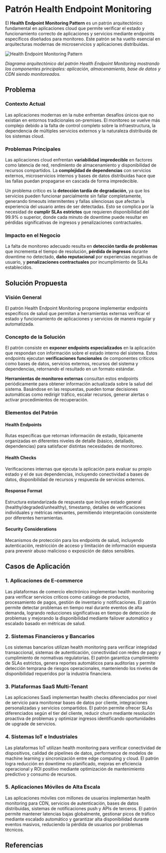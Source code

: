 # Patrón Health Endpoint Monitoring

El **Health Endpoint Monitoring Pattern** es un patrón arquitectónico fundamental en aplicaciones cloud que permite verificar el estado y funcionamiento correcto de aplicaciones y servicios mediante endpoints específicos diseñados para monitoreo. Este patrón se ha vuelto esencial en arquitecturas modernas de microservicios y aplicaciones distribuidas.

![Health Endpoint Monitoring Pattern](https://learn.microsoft.com/en-us/azure/architecture/patterns/_images/health-endpoint-monitoring-pattern.png)

*Diagrama arquitectónico del patrón Health Endpoint Monitoring mostrando los componentes principales: aplicación, almacenamiento, base de datos y CDN siendo monitoreados.*

## Problema

### **Contexto Actual**
Las aplicaciones modernas en la nube enfrentan desafíos únicos que no existían en entornos tradicionales on-premises. El monitoreo se vuelve más complejo debido a la falta de control completo sobre la infraestructura, la dependencia de múltiples servicios externos y la naturaleza distribuida de los sistemas cloud.

### **Problemas Principales**

Las aplicaciones cloud enfrentan **variabilidad impredecible** en factores como latencia de red, rendimiento de almacenamiento y disponibilidad de recursos compartidos. La **complejidad de dependencias** con servicios externos, microservicios internos y bases de datos distribuidas hace que las fallas puedan propagarse en cascada de forma impredecible.

Un problema crítico es la **detección tardía de degradación**, ya que los servicios pueden funcionar parcialmente sin fallar completamente, generando timeouts intermitentes y fallas silenciosas que afectan la experiencia del usuario antes de ser detectadas. Esto se complica por la necesidad de **cumplir SLAs estrictos** que requieren disponibilidad del 99.9% o superior, donde cada minuto de downtime puede resultar en pérdidas significativas de ingresos y penalizaciones contractuales.

### **Impacto en el Negocio**

La falta de monitoreo adecuado resulta en **detección tardía de problemas** que incrementa el tiempo de resolución, **pérdida de ingresos** durante downtime no detectado, **daño reputacional** por experiencias negativas de usuario, y **penalizaciones contractuales** por incumplimiento de SLAs establecidos.

## Solución Propuesta

### **Visión General**
El patrón Health Endpoint Monitoring propone implementar endpoints específicos de salud que permitan a herramientas externas verificar el estado y funcionamiento de aplicaciones y servicios de manera regular y automatizada.

### **Concepto de la Solución**

El patrón consiste en **exponer endpoints especializados** en la aplicación que respondan con información sobre el estado interno del sistema. Estos endpoints ejecutan **verificaciones funcionales** de componentes críticos como bases de datos, servicios externos, recursos del sistema y dependencias, retornando el resultado en un formato estándar.

**Herramientas de monitoreo externas** consultan estos endpoints periódicamente para obtener información actualizada sobre la salud del sistema. Basándose en las respuestas, pueden tomar decisiones automáticas como redirigir tráfico, escalar recursos, generar alertas o activar procedimientos de recuperación.

### **Elementos del Patrón**

#### **Health Endpoints**
Rutas específicas que retornan información de estado, típicamente organizadas en diferentes niveles de detalle (básico, detallado, dependencias) para satisfacer distintas necesidades de monitoreo.

#### **Health Checks**
Verificaciones internas que ejecuta la aplicación para evaluar su propio estado y el de sus dependencias, incluyendo conectividad a bases de datos, disponibilidad de recursos y respuesta de servicios externos.

#### **Response Format**
Estructura estandarizada de respuesta que incluye estado general (healthy/degraded/unhealthy), timestamp, detalles de verificaciones individuales y métricas relevantes, permitiendo interpretación consistente por diferentes herramientas.

#### **Security Considerations**
Mecanismos de protección para los endpoints de salud, incluyendo autenticación, restricción de acceso y limitación de información expuesta para prevenir abuso malicioso o exposición de datos sensibles.

## Casos de Aplicación

### **1. Aplicaciones de E-commerce**

Las plataformas de comercio electrónico implementan health monitoring para verificar servicios críticos como catálogo de productos, procesamiento de pagos, gestión de inventario y notificaciones. El patrón permite detectar problemas en tiempo real durante eventos de alta demanda, logrando reducciones significativas en tiempo de detección de problemas y mejorando la disponibilidad mediante failover automático y escalado basado en métricas de salud.

### **2. Sistemas Financieros y Bancarios**

Los sistemas bancarios utilizan health monitoring para verificar integridad transaccional, sistemas de autenticación, conectividad con redes de pago y cumplimiento de normativas regulatorias. El patrón garantiza cumplimiento de SLAs estrictos, genera reportes automáticos para auditorías y permite detección temprana de riesgos operacionales, manteniendo los niveles de disponibilidad requeridos por la industria financiera.

### **3. Plataformas SaaS Multi-Tenant**

Las aplicaciones SaaS implementan health checks diferenciados por nivel de servicio para monitorear bases de datos por cliente, integraciones personalizadas y servicios compartidos. El patrón permite ofrecer SLAs diferenciados según el tier del cliente, reducir churn mediante resolución proactiva de problemas y optimizar ingresos identificando oportunidades de upgrade de servicios.

### **4. Sistemas IoT e Industriales**

Las plataformas IoT utilizan health monitoring para verificar conectividad de dispositivos, calidad de pipelines de datos, performance de modelos de machine learning y sincronización entre edge computing y cloud. El patrón logra reducción en downtime no planificado, mejoras en eficiencia operacional y ROI positivo mediante optimización de mantenimiento predictivo y consumo de recursos.

### **5. Aplicaciones Móviles de Alta Escala**

Las aplicaciones móviles con millones de usuarios implementan health monitoring para CDN, servicios de autenticación, bases de datos distribuidas, sistemas de notificaciones push y APIs de terceros. El patrón permite mantener latencias bajas globalmente, gestionar picos de tráfico mediante escalado automático y garantizar alta disponibilidad durante eventos masivos, reduciendo la pérdida de usuarios por problemas técnicos.

## Referencias

